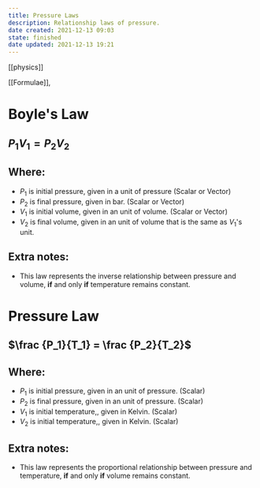 ```yaml
---
title: Pressure Laws
description: Relationship laws of pressure.
date created: 2021-12-13 09:03
state: finished
date updated: 2021-12-13 19:21
---
```

[[physics]]

[[Formulae]],

# Boyle's Law

## $P_1 V_1 = P_2 V_2$

## Where:

- $P_1$ is initial pressure, given in a unit of pressure (Scalar or Vector)
- $P_2$ is final pressure, given in bar. (Scalar or Vector)
- $V_1$ is initial volume, given in an unit of volume. (Scalar or Vector)
- $V_2$ is final volume, given in an unit of volume that is the same as $V_1$'s unit.

## Extra notes:

- This law represents the inverse relationship between pressure and volume, **if** and only **if** temperature remains constant.

# Pressure Law

## $\frac {P_1}{T_1} = \frac {P_2}{T_2}$

## Where:

- $P_1$ is initial pressure, given in an unit of pressure. (Scalar)
- $P_2$ is final pressure, given in an unit of pressure. (Scalar)
- $V_1$ is initial temperature,, given in Kelvin. (Scalar)
- $V_2$ is initial temperature,, given in Kelvin. (Scalar)

## Extra notes:

- This law represents the proportional relationship between pressure and temperature, **if** and only **if** volume remains constant.
